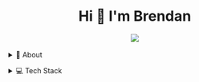 <h1 align="center">Hi 👋 I'm Brendan </h1> 

<!-- social/contact -->
<p align="center">
<a href="https://www.linkedin.com/in/brendan-andresen/"><img src="https://img.shields.io/badge/Brendan%20Andresen-blue?logo=linkedin"></a>
</p>
   


<!-- About Section -->
<details>
  <summary>🧑 About</summary>
  <p>
     <img align="right" width="200" src="https://github.com/BAndresen/BAndresen/blob/main/assets/teaching.png" alt="Brendan Andresen"/>
  </p>
<blockquote>
   <p>
In 2023, driven by a growing interest in technology, I transitioned from my role at UBC to pursue an education in software development. I founded Scuba Technology, a company specializing in web development services for scuba diving businesses. My goal is to leverage my extensive diving experience and technological expertise to provide value to the diving community. In addition, I actively develop open-source software for the dive community, including the Instructor Assistant, a free tool to help PADI Instructors complete course paperwork efficiently.
</p><p>
My career began as a Dive Shop Manager at Canada’s Oldest Diving Club, located on the University of British Columbia (UBC) campus. Over 14 years, I managed annual budgets, drove both e-commerce and in-person sales, and organized course logistics. Additionally, I served as a PADI Scuba Diving Instructor, certifying hundreds of students and achieving the highest rank of PADI Course Director. As a Course Director, I focused on professional development, conducting Instructor Development Courses at UBC for 10 years with a 100% candidate pass rate on the PADI Instructor Exam.

</blockquote>
</details>
</p>

<details>
  <summary>💻 Tech Stack</summary>

| **Category** | **Technologies** |
| - | - |
**Frontend** | [![React](https://img.shields.io/static/v1?label=&message=React&color=61DAFB&logo=react&logoColor=FFFFFF)](https://reactjs.org/) ![HTML](https://img.shields.io/badge/HTML-e34e26?logo=html5&logoColor=white&labelColor=e34e26) ![Bootstrap](https://img.shields.io/badge/Bootstrap-8312fa?logo=bootstrap&logoColor=white&labelColor=8312fa)
**Core** | [![JavaScript](https://img.shields.io/static/v1?label=&message=JavaScript&color=F7DF1E&logo=javascript&logoColor=FFFFFF)](https://www.javascript.com/)  [![Python](https://img.shields.io/static/v1?label=&message=Python&color=3C78A9&logo=python&logoColor=FFFFFF)](https://www.python.org/) [![Node.js](https://img.shields.io/static/v1?label=&message=Node.js&color=339933&logo=nodedotjs&logoColor=FFFFFF)](https://nodejs.org/)
**Cloud** | ![AWS](https://img.shields.io/badge/AWS-ff9900?logo=amazon&logoColor=white&labelColor=ff9900)
**Web** | ![Django](https://img.shields.io/badge/Django-092e20?logo=Django&logoColor=white&labelColor=092e20) ![Nginx](https://img.shields.io/badge/Nginx-0e9748?logo=nginx&logoColor=white&labelColor=0e9748)
**Build and Release** | ![NSIS](https://img.shields.io/badge/NSIS-f0453f?logo=NSIS&logoColor=white&labelColor=f0453f) ![Github Actions](https://img.shields.io/badge/GitHub%20Actions-2088ff?logo=github%20actions&logoColor=white&labelColor=2088ff)
**Database** | ![Sqlite](https://img.shields.io/badge/SQlite-1686ce?logo=sqlite&logoColor=white&labelColor=1686ce) ![MySQL](https://img.shields.io/badge/MySQL-e48e00?logo=mysql&logoColor=white&labelColor=e48e00)
**Testing** |[![Selenium](https://img.shields.io/static/v1?label=&message=Selenium&color=43B02A&logo=selenium&logoColor=FFFFFF)](https://www.selenium.dev/)
**Editors** | ![Pycharm](https://img.shields.io/badge/PyCharm-21d789?logo=pycharm&logoColor=white&labelColor=21d789) [![VS Code](https://img.shields.io/static/v1?label=&message=VS%20Code&color=25aef2&logo=visualstudiocode&logoColor=FFFFFF)](https://code.visualstudio.com/)
**E-commerce** | ![Shopify](https://img.shields.io/badge/Shopify-96bf47?logo=shopify&logoColor=white&labelColor=96bf47)
**Content Management System** | ![Wordpres](https://img.shields.io/badge/Wordpress-21759b?logo=wordpress&logoColor=white&labelColor=21759b)
**Security Tools** | ![bitward](https://img.shields.io/badge/Bitwarden-175ddc?logo=bitwarden&logoColor=white&labelColor=175ddc)
**Hardward and Embedded Systems** | ![Raspberry Pi](https://img.shields.io/badge/Raspberry%20Pi-c02449?logo=raspberry%20pi&logoColor=white&labelColor=c02449)
**Graphic Design**  | ![GIMP](https://img.shields.io/badge/GIMP-5e5746?logo=gimp&logoColor=white&labelColor=5e5746) ![Inkscape](https://img.shields.io/badge/Inkscape-2f2f2f?logo=inkscape&logoColor=white&labelColor=2f2f2f)
  
</details>
